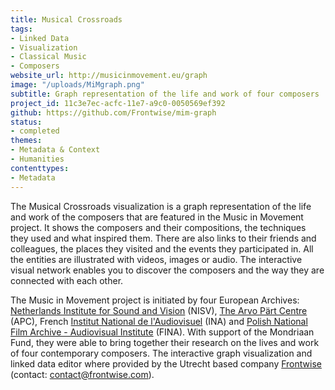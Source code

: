 ```yaml
---
title: Musical Crossroads
tags:
- Linked Data
- Visualization
- Classical Music
- Composers
website_url: http://musicinmovement.eu/graph
image: "/uploads/MiMgraph.png"
subtitle: Graph representation of the life and work of four composers
project_id: 11c3e7ec-acfc-11e7-a9c0-0050569ef392
github: https://github.com/Frontwise/mim-graph
status:
- completed
themes:
- Metadata & Context
- Humanities
contenttypes:
- Metadata
---
```


The Musical Crossroads visualization is a graph representation of the life and work of the composers that are featured in the Music in Movement project. It shows the composers and their compositions, the techniques they used and what inspired them. There are also links to their friends and colleagues, the places they visited and the events they participated in. All the entities are illustrated with videos, images or audio. The interactive visual network enables you to discover the composers and the way they are connected with each other.

The Music in Movement project is initiated by four European Archives: [Netherlands Institute for Sound and Vision](https://www.beeldengeluid.nl/) (NISV), [The Arvo Pärt Centre](http://www.arvopart.ee/en/) (APC), French [Institut National de l'Audiovisuel](http://www.institut-national-audiovisuel.fr/) (INA) and [Polish National Film Archive - Audiovisual Institute](http://www.fina.gov.pl/) (FINA). With support of the Mondriaan Fund, they were able to bring together their research on the lives and work of four contemporary composers. The interactive graph visualization and linked data editor where provided by the Utrecht based company [Frontwise](https://www.frontwise.com/) (contact: [contact@frontwise.com](mailto:contact@frontwise.com)).
